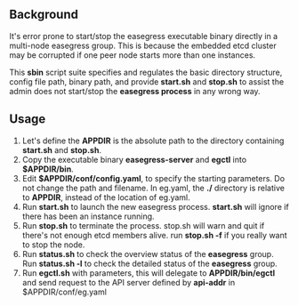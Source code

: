 ## Background
It's error prone to start/stop the easegress executable binary directly in a multi-node easegress group. This is because the embedded etcd cluster may be corrupted if one peer node starts more than one instances.

This **sbin** script suite specifies and regulates the basic directory structure, config file path, binary path, and provide **start.sh** and **stop.sh** to assist the admin does not start/stop the **easegress process** in any wrong way.

## Usage

1. Let's define the **APPDIR** is the absolute path to the directory containing **start.sh** and **stop.sh**.
2. Copy the executable binary **easegress-server** and **egctl** into **$APPDIR/bin**.
3. Edit **$APPDIR/conf/config.yaml**, to specify the starting parameters. Do not change the path and filename. In eg.yaml, the **./** directory is relative to **APPDIR**, instead of the location of eg.yaml.
4. Run **start.sh** to launch the new easegress process. **start.sh** will ignore if there has been an instance running.
5. Run **stop.sh** to terminate the process. stop.sh will warn and quit if there's not enough etcd members alive. run **stop.sh -f** if you really want to stop the node.
6. Run **status.sh** to check the overview status of the **easegress** group. Run **status.sh -l** to check the detailed status of the **easegress** group.
7. Run **egctl.sh** with parameters, this will delegate to **APPDIR/bin/egctl** and send request to the API server defined by **api-addr** in $APPDIR/conf/eg.yaml


